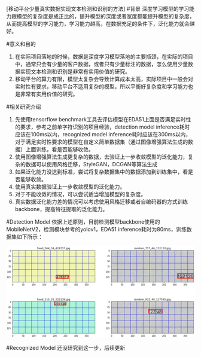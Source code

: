 [移动平台少量真实数据实现文本检测和识别的方法]
#背景
深度学习模型的学习能力跟模型的复杂度是成正比的，提升模型的深度或者宽度都能提升模型的复杂度，从而提高模型的学习能力，学习能力越高，在数据充足的条件下，泛化能力就会越好。

#意义和目的
   1. 在实际项目落地的时候，数据是深度学习模型落地的主要瓶颈，在实际的项目中，通常只会有少量的客户数据，或者只有少量标注的数据，怎么使用少量数据实现文本检测和识别是非常有实用价值的研究。
   2. 移动平台的算力有限，模型太复杂会导致计算成本太高，实际项目中一般会对实时性有要求，移动平台不适用复杂的模型，所以平衡好复杂度和学习能力也是非常有实用价值的研究。

#相关研究介绍
1. 先使用tensorflow benchmark工具去评估模型在EDA51上面是否满足实时性的要求，参考之前单字符识别的项目经验，detection model inference耗时应该在100ms以内，recognized model inference耗时应该在300ms以内，对于满足实时性要求的模型在自定义简单数据集（通过图像增强算法生成的数据）上面训练，看是否能够收敛。
2. 使用图像增强算法生成更复杂的数据，去验证上一步收敛模型的泛化能力，复杂的数据可以使用风格迁移，StyleGAN，DCGAN等算法生成
3. 如果泛化能力没达到标准，尝试将复杂数据集中的数据添加到训练集中，看是否能够收敛。
4. 使用真实数据验证上一步收敛模型的泛化能力。
5. 对于不能收敛的情况，可以尝试适当增加模型的复杂度。
6. 真实数据泛化能力差的情况可以考虑使用风格迁移或者自编码器的方式训练backbone，提高特征提取的泛化能力。

#Detection Model
依据上述原则，目前检测模型backbone使用的MobileNetV2，检测模块参考的yolov1，EDA51 inference耗时为80ms，训练数据集如下所示：

![](./_image/2020-03-23-16-08-09.jpg)

#Recognized Model
还没研究到这一步，后续更新